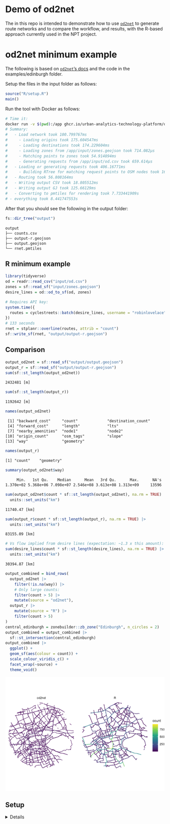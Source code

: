 # Demo of od2net


The in this repo is intended to demonstrate how to use
[`od2net`](https://github.com/Urban-Analytics-Technology-Platform/od2net)
to generate route networks and to compare the workflow, and results,
with the R-based approach currently used in the NPT project.

# od2net minimum example

The following is based on [`od2net`’s
docs](https://github.com/Urban-Analytics-Technology-Platform/od2net/blob/main/docs/tutorial_examples.md#running-the-edinburgh-example)
and the code in the examples/edinburgh folder.

Setup the files in the input folder as follows:

``` r
source("R/setup.R")
main()
```

Run the tool with Docker as follows:

``` bash
# Time it:
docker run -v $(pwd):/app ghcr.io/urban-analytics-technology-platform/od2net:main /app/config.json
# Summary:
#   - Load network took 100.799767ms
#     - Loading origins took 175.604547ms
#     - Loading destinations took 174.229604ms
#     - Loading zones from /app/input/zones.geojson took 714.082µs
#     - Matching points to zones took 54.914894ms
#     - Generating requests from /app/input/od.csv took 659.614µs
#   - Loading or generating requests took 406.16771ms
#     - Building RTree for matching request points to OSM nodes took 16.235263ms
#   - Routing took 56.808164ms
#   - Writing output CSV took 18.805512ms
#   - Writing output GJ took 125.66129ms
#   - Converting to pmtiles for rendering took 7.733441909s
# - everything took 8.441747553s
```

After that you should see the following in the output folder:

``` r
fs::dir_tree("output")
```

    output
    ├── counts.csv
    ├── output-r.geojson
    ├── output.geojson
    └── rnet.pmtiles

## R minimum example

``` r
library(tidyverse)
od = readr::read_csv("input/od.csv")
zones = sf::read_sf("input/zones.geojson")
desire_lines = od::od_to_sf(od, zones)
```

``` r
# Requires API key:
system.time({
  routes = cyclestreets::batch(desire_lines, username = "robinlovelace", wait = TRUE)
})
# 133 seconds
rnet = stplanr::overline(routes, attrib = "count")
sf::write_sf(rnet, "output/output-r.geojson")
```

## Comparison

``` r
output_od2net = sf::read_sf("output/output.geojson")
output_r = sf::read_sf("output/output-r.geojson")
sum(sf::st_length(output_od2net))
```

    2432481 [m]

``` r
sum(sf::st_length(output_r))
```

    1192642 [m]

``` r
names(output_od2net)
```

     [1] "backward_cost"     "count"             "destination_count"
     [4] "forward_cost"      "length"            "lts"              
     [7] "nearby_amenities"  "node1"             "node2"            
    [10] "origin_count"      "osm_tags"          "slope"            
    [13] "way"               "geometry"         

``` r
names(output_r)
```

    [1] "count"    "geometry"

``` r
summary(output_od2net$way)
```

         Min.   1st Qu.    Median      Mean   3rd Qu.      Max.      NA's 
    1.370e+02 5.368e+06 7.098e+07 2.546e+08 3.613e+08 1.313e+09     13596 

``` r
sum(output_od2net$count * sf::st_length(output_od2net), na.rm = TRUE) |>
  units::set_units("km")
```

    11740.47 [km]

``` r
sum(output_r$count * sf::st_length(output_r), na.rm = TRUE) |>
  units::set_units("km")
```

    83155.09 [km]

``` r
# Vs flow implied from desire lines (expectation: ~1.3 x this amount):
sum(desire_lines$count * sf::st_length(desire_lines), na.rm = TRUE) |>
  units::set_units("km")
```

    30394.87 [km]

``` r
output_combined = bind_rows(
  output_od2net |>
    filter(!is.na(way)) |>
    # Only large counts:
    filter(count > 5) |>
    mutate(source = "od2net"),
  output_r |>
    mutate(source = "R") |>
    filter(count > 5)
)
central_edinburgh = zonebuilder::zb_zone("Edinburgh", n_circles = 2)
output_combined = output_combined |>
  sf::st_intersection(central_edinburgh)
output_combined |>
  ggplot() +
  geom_sf(aes(colour = count)) +
  scale_colour_viridis_c() +
  facet_wrap(~source) +
  theme_void()
```

![](README_files/figure-commonmark/rnet-basic-1.png)

## Setup

<details>

Run the code on a computer with Ubuntu 22.04 after running the setup
outlined in the link above.

``` bash
gh repo clone Urban-Analytics-Technology-Platform/od2net
# Copy the example to this folder:
cp -r od2net/examples/edinburgh/* .
cp -r od2net/
```

``` bash
# Setup quarto-publish:
```

